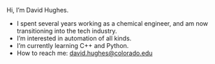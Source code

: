Hi, I’m David Hughes.

- I spent several years working as a chemical engineer, and am now transitioning into the tech industry.
- I’m interested in automation of all kinds.
- I’m currently learning C++ and Python.
- How to reach me: david.hughes@colorado.edu
